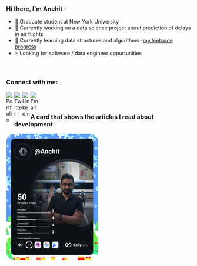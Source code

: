### Hi there, I'm Anchit - 
<!--aka [codeSTACKr][website] 👋 
-->

- 💬 Graduate student at New York University 
- 🔭 Currently working on a data science project about prediction of delays in air flights
- 🌱 Currently learning data structures and algorithms -[my leetcode progress][leetcode]
- ⚡  Looking for software / data engineer oppurtunities 

<br />

### Connect with me:

[<img align="left" alt="Portfolio" width="22px" src="https://cdn.icon-icons.com/icons2/1103/PNG/512/portfolio_78923.png" />][portfolio]
[<img align="left" alt="Twitter" width="22px" src="https://cdn.jsdelivr.net/npm/simple-icons@v3/icons/twitter.svg" />][twitter]
[<img align="left" alt="LinkedIn" width="22px" src="https://cdn.jsdelivr.net/npm/simple-icons@v3/icons/linkedin.svg" />][linkedin]
[<img align="left" alt="Email" width="22px" src="https://cdn.icon-icons.com/icons2/656/PNG/512/mail_email_message_electronic_online_web_icon-icons.com_59986.png" />][mailto]

<br />

<br/>

### A card that shows the articles I read about development.

<a href="https://app.daily.dev/DailyDevTips"><img src="https://github.com/AnchitCap/AnchitCap/blob/main/devcard.svg" width="250" alt="Anchit Srivastava's Dev Card"/></a>


[portfolio]: https://rebrand.ly/anchit-portfolio
[twitter]: https://twitter.com/Anchit1202
[linkedin]: https://www.linkedin.com/in/anchit-srivastava
[mailto]: mailto:anchit.cap@gmail.com
[leetcode]: https://leetcode.com/AnchitCap/


<!--
**AnchitCap/AnchitCap** is a ✨ _special_ ✨ repository because its `README.md` (this file) appears on your GitHub profile.

Here are some ideas to get you started:

- 🔭 I’m currently working on ...
- 🌱 I’m currently learning ...
- 👯 I’m looking to collaborate on ...
- 🤔 I’m looking for help with ...
- 💬 Ask me about ...
- 📫 How to reach me: ...
- 😄 Pronouns: ...
- ⚡ Fun fact: ...
-->
